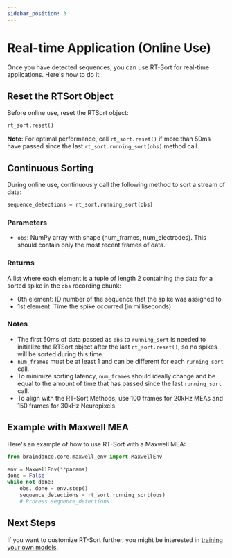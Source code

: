 ```yaml
---
sidebar_position: 3
---
```


# Real-time Application (Online Use)

Once you have detected sequences, you can use RT-Sort for real-time applications. Here's how to do it:

## Reset the RTSort Object

Before online use, reset the RTSort object:

```python
rt_sort.reset()
```

**Note**: For optimal performance, call `rt_sort.reset()` if more than 50ms have passed since the last `rt_sort.running_sort(obs)` method call.

## Continuous Sorting

During online use, continuously call the following method to sort a stream of data:

```python
sequence_detections = rt_sort.running_sort(obs)
```

### Parameters

- `obs`: NumPy array with shape (num_frames, num_electrodes). This should contain only the most recent frames of data.

### Returns

A list where each element is a tuple of length 2 containing the data for a sorted spike in the `obs` recording chunk:
- 0th element: ID number of the sequence that the spike was assigned to
- 1st element: Time the spike occurred (in milliseconds)

### Notes

- The first 50ms of data passed as `obs` to `running_sort` is needed to initialize the RTSort object after the last `rt_sort.reset()`, so no spikes will be sorted during this time.
- `num_frames` must be at least 1 and can be different for each `running_sort` call.
- To minimize sorting latency, `num_frames` should ideally change and be equal to the amount of time that has passed since the last `running_sort` call.
- To align with the RT-Sort Methods, use 100 frames for 20kHz MEAs and 150 frames for 30kHz Neuropixels.

## Example with Maxwell MEA

Here's an example of how to use RT-Sort with a Maxwell MEA:

```python
from braindance.core.maxwell_env import MaxwellEnv

env = MaxwellEnv(**params)
done = False
while not done:
    obs, done = env.step()
    sequence_detections = rt_sort.running_sort(obs)
    # Process sequence_detections
```

## Next Steps

If you want to customize RT-Sort further, you might be interested in [training your own models](training-models).